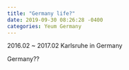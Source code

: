 ```yaml
---
title: "Germany life?"
date: 2019-09-30 08:26:28 -0400
categories: Yeum Germany
---
```


2016.02 ~ 2017.02 Karlsruhe in Germany

Germany??
